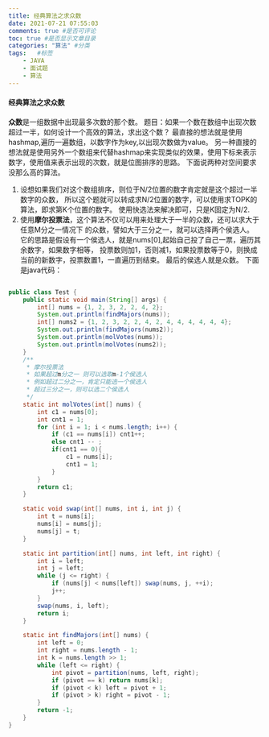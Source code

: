 ```yaml
---
title: 经典算法之求众数
date: 2021-07-21 07:55:03
comments: true #是否可评论
toc: true #是否显示文章目录
categories: "算法" #分类
tags:   #标签
    - JAVA
    - 面试题
    - 算法
---
```

#### 经典算法之求众数
**众数**是一组数据中出现最多次数的那个数。
题目：如果一个数在数组中出现次数超过一半，如何设计一个高效的算法，求出这个数？
最直接的想法就是使用hashmap,遍历一遍数组，以数字作为key,以出现次数做为value。
另一种直接的想法就是使用另外一个数组来代替hashmap来实现类似的效果，使用下标来表示
数字，使用值来表示出现的次数，就是位图排序的思路。
下面说两种对空间要求没那么高的算法。
1. 设想如果我们对这个数组排序，则位于N/2位置的数字肯定就是这个超过一半数字的众数，
所以这个题就可以转成求N/2位置的数字，可以使用求TOPK的算法，即求第K个位置的数字。
使用快选法来解决即可，只是K固定为N/2.
2. 使用**摩尔投票法**，这个算法不仅可以用来处理大于一半的众数，还可以求大于任意M分之一情况下
的众数，譬如大于三分之一，就可以选择两个侯选人。
它的思路是假设有一个侯选人，就是nums[0],起始自己投了自己一票，遍历其余数字，如果数字相等，
投票数则加1，否则减1，如果投票数等于0，则换成当前的新数字，投票数置1，一直遍历到结束。
最后的侯选人就是众数。
下面是java代码：
``` java

public class Test {    
    public static void main(String[] args) {
        int[] nums = {1, 2, 3, 2, 2, 4, 2};
        System.out.println(findMajors(nums));
        int[] nums2 = {1, 2, 3, 2, 2, 4, 2, 4, 4, 4, 4, 4, 4};
        System.out.println(findMajors(nums2));
        System.out.println(molVotes(nums));
        System.out.println(molVotes(nums2));
    }
    /**
     * 摩尔投票法
     * 如果超过m分之一 则可以选取m-1个侯选人
     * 例如超过二分之一，肯定只能选一个侯选人
     * 超过三分之一，则可以选二个侯选人
     */
    static int molVotes(int[] nums) {
        int c1 = nums[0];
        int cnt1 = 1;
        for (int i = 1; i < nums.length; i++) {
            if (c1 == nums[i]) cnt1++;
            else cnt1 -- ;
            if(cnt1 == 0){
                c1 = nums[i];
                cnt1 = 1;
            }
        }
        return c1;
    }

    static void swap(int[] nums, int i, int j) {
        int t = nums[i];
        nums[i] = nums[j];
        nums[j] = t;
    }

    static int partition(int[] nums, int left, int right) {
        int i = left;
        int j = left;
        while (j <= right) {
            if (nums[j] < nums[left]) swap(nums, j, ++i);
            j++;
        }
        swap(nums, i, left);
        return i;
    }

    static int findMajors(int[] nums) {
        int left = 0;
        int right = nums.length - 1;
        int k = nums.length >> 1;
        while (left <= right) {
            int pivot = partition(nums, left, right);
            if (pivot == k) return nums[k];
            if (pivot < k) left = pivot + 1;
            if (pivot > k) right = pivot - 1;
        }
        return -1;
    }
}
```
